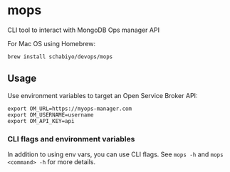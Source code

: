 # mops
CLI tool to interact with MongoDB Ops manager API


For Mac OS using Homebrew:

```shell
brew install schabiyo/devops/mops
```

## Usage

Use environment variables to target an Open Service Broker API:

```shell
export OM_URL=https://myops-manager.com
export OM_USERNAME=username
export OM_API_KEY=api
```



### CLI flags and environment variables

In addition to using env vars, you can use CLI flags. See `mops -h` and `mops <command> -h` for more details.
